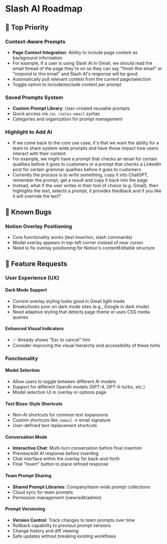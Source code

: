 # Slash AI Roadmap

## 🎯 Top Priority

### Context-Aware Prompts
- **Page Context Integration**: Ability to include page content as background information
- For example, if a user is using Slash AI in Gmail, we should read the email thread of the page they're on so they can say "finish this email" or "respond to this email" and Slash AI's response will be good
- Automatically pull relevant context from the current page/selection
- Toggle option to include/exclude context per prompt

### Saved Prompts System
- **Custom Prompt Library**: User-created reusable prompts
- Quick access via `/ai /sales-email` syntax
- Categories and organization for prompt management

### Highlight to Add AI
- If we come back to the core use case, it's that we want the ability for a team to share system-wide prompts and have those impact how users interact with their content
- For example, we might have a prompt that checks an email for certain qualities before it goes to customers or a prompt that checks a LinkedIn post for certain grammar qualities before it goes to customers
- Currently the process is to write something, copy it into ChatGPT, remember the prompt, get a result and copy it back into the page
- Instead, what if the user writes in their tool of choice (e.g. Gmail), then highlights the text, selects a prompt, it provides feedback and if you like it will override the text?

## 🐛 Known Bugs

### Notion Overlay Positioning
- Core functionality works (text insertion, slash commands)
- Modal overlay appears in top-left corner instead of near cursor
- Need to fix overlay positioning for Notion's contentEditable structure

## 🚀 Feature Requests

### User Experience (UX)

#### Dark Mode Support
- Current overlay styling looks good in Gmail light mode
- Breaks/looks poor on dark mode sites (e.g., Google in dark mode)
- Need adaptive styling that detects page theme or uses CSS media queries

#### Enhanced Visual Indicators
- ✅ Already shows "Esc to cancel" hint
- Consider improving the visual hierarchy and accessibility of these hints

### Functionality

#### Model Selection
- Allow users to toggle between different AI models
- Support for different OpenAI models (GPT-4, GPT-4-turbo, etc.)
- Model selection UI in overlay or options page

#### Text Blaze-Style Shortcuts
- Non-AI shortcuts for common text expansions
- Custom shortcuts like `/email` → email signature
- User-defined text replacement shortcuts

#### Conversation Mode
- **Interactive Chat**: Multi-turn conversation before final insertion
- Preview/edit AI response before inserting
- Chat interface within the overlay for back-and-forth
- Final "Insert" button to place refined response

#### Team Prompt Sharing
- **Shared Prompt Libraries**: Company/team-wide prompt collections
- Cloud sync for team prompts
- Permission management (view/edit/admin)

#### Prompt Versioning
- **Version Control**: Track changes to team prompts over time
- Rollback capability to previous prompt versions
- Change history and diff viewing
- Safe updates without breaking existing workflows